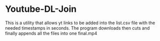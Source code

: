 # Youtube-DL-Join
This is a utility that allows yt links to be added into the list.csv file with the needed timestamps in seconds. The program downloads then cuts and finally appends all the files into one final.mp4